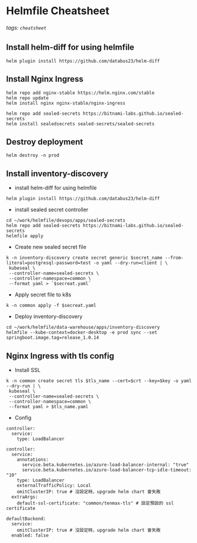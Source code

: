 # Helmfile Cheatsheet
###### tags: `cheatsheet`

## Install helm-diff for using helmfile
```shell
helm plugin install https://github.com/databus23/helm-diff
```
## Install Nginx Ingress
```shell
helm repo add nginx-stable https://helm.nginx.com/stable
helm repo update
helm install nginx nginx-stable/nginx-ingress
```

```shell
helm repo add sealed-secrets https://bitnami-labs.github.io/sealed-secrets
helm install sealedsecrets sealed-secrets/sealed-secrets
```

## Destroy deployment
```shell
helm destroy -n prod 
```

## Install inventory-discovery
- install helm-diff for using helmfile
```shell
helm plugin install https://github.com/databus23/helm-diff
```
- install sealed secret controller
```shell
cd ~/work/helmfile/devops/apps/sealed-secrets
helm repo add sealed-secrets https://bitnami-labs.github.io/sealed-secrets
helmfile apply
```
- Create new sealed secret file
```shell
k -n inventory-discovery create secret generic $secret_name --from-literal=postgresql-password=test -o yaml --dry-run=client | \
 kubeseal \
 --controller-name=sealed-secrets \
 --controller-namespace=common \
 --format yaml > `$secreat.yaml`
```
- Apply secret file to k8s 
```shell
k -n common apply -f $secreat.yaml
```
- Deploy inventory-discovery
```shell
cd ~/work/helmfile/data-warehouse/apps/inventory-discovery
helmfile --kube-context=docker-desktop -e prod sync --set springboot.image.tag=release_1.0.14
```

## Nginx Ingress with tls config
- Install SSL
```shell
k -n common create secret tls $tls_name --cert=$crt --key=$key -o yaml --dry-run | \
 kubeseal \
 --controller-name=sealed-secrets \
 --controller-namespace=common \
 --format yaml > $tls_name.yaml
```
- Config
```shell
controller:
  service:
    type: LoadBalancer

controller:
  service:
    annotations:
      service.beta.kubernetes.io/azure-load-balancer-internal: "true"
      service.beta.kubernetes.io/azure-load-balancer-tcp-idle-timeout: "10"      
    type: LoadBalancer
    externalTrafficPolicy: Local
    omitClusterIP: true # 沒設定時，upgrade helm chart 會失敗
  extraArgs:
    default-ssl-certificate: "common/tenmax-tls" # 設定預設的 ssl certificate

defaultBackend:
  service:
    omitClusterIP: true # 沒設定時，upgrade helm chart 會失敗
  enabled: false

```